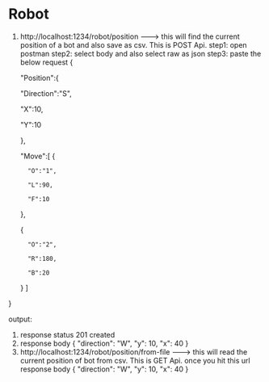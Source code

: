 # Robot
1. http://localhost:1234/robot/position ---> this will find the current position of a bot and also save as csv. This is POST Api.
step1: open postman
step2: select body and also select raw as json
step3: paste the below request
{

   "Position":{

      "Direction":"S",

      "X":10,

      "Y":10

   },

   "Move":[
{

         "O":"1",

         "L":90,

         "F":10

      },

      {

         "O":"2",

         "R":180,

         "B":20

      }
   ]

}

output: 
1. response status 201 created
2. response body 
{
    "direction": "W",
    "y": 10,
    "x": 40
}
2. http://localhost:1234/robot/position/from-file ---> this will read the current position of bot from csv. This is GET Api.
once you hit this url
response body
{
    "direction": "W",
    "y": 10,
    "x": 40
}

